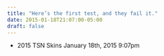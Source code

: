 ```yaml
---
title: "Here’s the first test, and they fail it."
date: 2015-01-18T21:07:00-05:00
draft: false
---
```

- 2015 TSN Skins January 18th, 2015 9:07pm